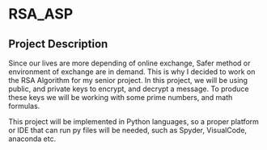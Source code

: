 # RSA_ASP
## Project Description

Since our lives are more depending of online exchange, Safer method or environment of exchange are in demand.
This is why I decided to work on the RSA Algorithm for my senior project. In this project, we will be using public,
and private keys to encrypt, and decrypt a message. To produce these keys we will be working with some prime numbers, and math formulas.

This project will be implemented in Python languages, so a proper platform or IDE that can run py files will be needed, such as Spyder, VisualCode, anaconda etc.


